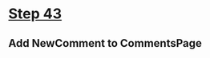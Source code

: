# [Step 43](https://github.com/kamilkisiela/GitHunt-Lite-Angular/tree/step43)

## Add NewComment to CommentsPage

